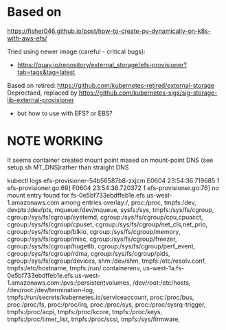 
# Based on

https://fisher046.github.io/post/how-to-create-pv-dynamically-on-k8s-with-aws-efs/

Tried using newer image (careful - critical bugs):
- https://quay.io/repository/external_storage/efs-provisioner?tab=tags&tag=latest

Based on retired: https://github.com/kubernetes-retired/external-storage
Deprectaed, replaced by https://github.com/kubernetes-sigs/sig-storage-lib-external-provisioner
- but how to use with EFS? or EBS?

# NOTE WORKING

It seems container created mount point mased on mount-point DNS (see setup.sh MT_DNS)rather than straight DNS

kubectl logs efs-provisioner-54b56587b8-zxjcm
E0604 23:54:36.719685       1 efs-provisioner.go:69]
F0604 23:54:36.720372       1 efs-provisioner.go:76] no mount entry found for fs-0e5bf733ebdffeb1e.efs.us-west-1.amazonaws.com among entries
    overlay:/,
    proc:/proc,
    tmpfs:/dev,
    devpts:/dev/pts,
    mqueue:/dev/mqueue,
    sysfs:/sys,
    tmpfs:/sys/fs/cgroup,
    cgroup:/sys/fs/cgroup/systemd,
    cgroup:/sys/fs/cgroup/cpu,cpuacct,
    cgroup:/sys/fs/cgroup/cpuset,
    cgroup:/sys/fs/cgroup/net_cls,net_prio,
    cgroup:/sys/fs/cgroup/blkio,
    cgroup:/sys/fs/cgroup/memory,
    cgroup:/sys/fs/cgroup/misc,
    cgroup:/sys/fs/cgroup/freezer,
    cgroup:/sys/fs/cgroup/hugetlb,
    cgroup:/sys/fs/cgroup/perf_event,
    cgroup:/sys/fs/cgroup/rdma,
    cgroup:/sys/fs/cgroup/pids,
    cgroup:/sys/fs/cgroup/devices,
    shm:/dev/shm,
    tmpfs:/etc/resolv.conf,
    tmpfs:/etc/hostname,
    tmpfs:/run/.containerenv,
    us-west-1a.fs-0e5bf733ebdffeb1e.efs.us-west-1.amazonaws.com:/pvs:/persistentvolumes,
    /dev/root:/etc/hosts,
    /dev/root:/dev/termination-log,
    tmpfs:/run/secrets/kubernetes.io/serviceaccount,
    proc:/proc/bus,
    proc:/proc/fs,
    proc:/proc/irq,
    proc:/proc/sys,
    proc:/proc/sysrq-trigger,
    tmpfs:/proc/acpi,
    tmpfs:/proc/kcore,
    tmpfs:/proc/keys,
    tmpfs:/proc/timer_list,
    tmpfs:/proc/scsi,
    tmpfs:/sys/firmware,


